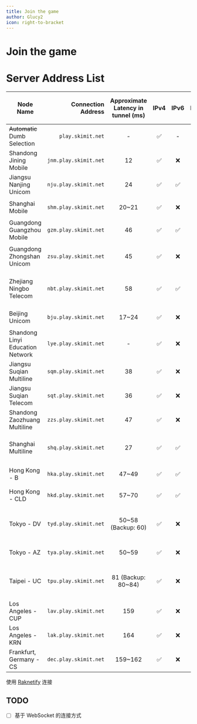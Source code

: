 ```yaml
---
title: Join the game
author: Glucy2
icon: right-to-bracket
---
```

# Join the game

# Server Address List

| Node Name                        |    Connection Address | Approximate Latency in tunnel (ms) | IPv4 | IPv6 | Raknetify |           Bedrock Edition (Address, Port)          | Remarks                                                        |
|----------------------------------|----------------------:|:----------------------------------:|:----:|:----:|:---------:|:--------------------------------------------------:|----------------------------------------------------------------|
| ~~Automatic~~ Dumb Selection     |     `play.skimit.net` |                  -                 |  ✅  |   -  |     ✅    |                         ❌                         |                                                                |
| Shandong Jining Mobile           | `jnm.play.skimit.net` |                 12                 |  ✅  |  ❌  |     ✅    |          `cn-sd-jn-0.skimit.net`, `19132`          |                                                                |
| Jiangsu Nanjing Unicom           | `nju.play.skimit.net` |                 24                 |  ✅  |  ✅  |     ✅    |          `cn-js-nj-0.skimit.net`, `19132`          |                                                                |
| Shanghai Mobile                  | `shm.play.skimit.net` |                20~21               |  ✅  |  ❌  |     ✅    |            `cn-sh-1.skimit.net`, `19132`           |                                                                |
| Guangdong Guangzhou Mobile       | `gzm.play.skimit.net` |                 46                 |  ✅  |  ✅  |     ✅    |          `cn-gd-gz-0.skimit.net`, `29132`          | IPv4 blocks connections outside of mainland China              |
| Guangdong Zhongshan Unicom       | `zsu.play.skimit.net` |                 45                 |  ✅  |  ❌  |     ✅    |     `cn-gd-zs-0.skimit.net`, `61418` or `62173`    |                                                                |
| Zhejiang Ningbo Telecom          | `nbt.play.skimit.net` |                 58                 |  ✅  |  ✅  |     ✅    | `cn-zj-nb-0.skimit.net`, `19133` (Backup: `19132`) |                                                                |
| Beijing Unicom                   | `bju.play.skimit.net` |                17~24               |  ✅  |  ❌  |     ✅    |            `cn-bj-0.skimit.net`, `59132`           |                                                                |
| Shandong Linyi Education Network | `lye.play.skimit.net` |                  -                 |  ✅  |  ❌  |     ✅    |          `cn-sd-ly-0.skimit.net`, `19132`          |                                                                |
| Jiangsu Suqian Multiline         | `sqm.play.skimit.net` |                 38                 |  ✅  |  ❌  |     ✅    |          `cn-js-sq-0.skimit.net`, `29132`          | Blocks connections outside of mainland China                   |
| Jiangsu Suqian Telecom           | `sqt.play.skimit.net` |                 36                 |  ✅  |  ❌  |     ✅    |          `cn-js-sq-1.skimit.net`, `19132`          |                                                                |
| Shandong Zaozhuang Multiline     | `zzs.play.skimit.net` |                 47                 |  ✅  |  ❌  |     ✅    |                         ❌                         |                                                                |
| Shanghai Multiline               | `shq.play.skimit.net` |                 27                 |  ✅  |  ✅  |     ✅    |            `cn-sh-0.skimit.net`, `19132`           | Very limited capacity; Offline since 2024-05-29T19:58:09+08:00 |
| Hong Kong - B                    | `hka.play.skimit.net` |                47~49               |  ✅  |  ✅  |     ✅    |            `cn-hk-1.skimit.net`, `19132`           |                                                                |
| Hong Kong - CLD                  | `hkd.play.skimit.net` |                57~70               |  ✅  |  ✅  |     ✅    |            `cn-hk-0.skimit.net`, `19132`           | May go offline on 2025-05-02                                   |
| Tokyo - DV                       | `tyd.play.skimit.net` |         50~58 (Backup: 60)         |  ✅  |  ❌  |     ✅    |   `jp-13-0.skimit.net`, `19135` (Backup: `19134`)  | May go offline on 2026-06-11                                   |
| Tokyo - AZ                       | `tya.play.skimit.net` |                50~59               |  ✅  |  ❌  |     ✅    |            `jp-13-1.skimit.net`, `19132`           |                                                                |
| Taipei - UC                      | `tpu.play.skimit.net` |         81 (Backup: 80~84)         |  ✅  |  ❌  |     ✅    |   `tw-tp-0.skimit.net`, `19134` (Backup: `19133`)  | 2024-07-01T00:13:56+08:00下线                                  |
| Los Angeles - CUP                | `lav.play.skimit.net` |                 159                |  ✅  |  ❌  |     ✅    |            `us-ca-1.skimit.net`, `19132`           |                                                                |
| Los Angeles - KRN                | `lak.play.skimit.net` |                 164                |  ✅  |  ❌  |     ✅    |            `us-ca-0.skimit.net`, `19132`           |                                                                |
| Frankfurt, Germany - CS          | `dec.play.skimit.net` |               159~162              |  ✅  |  ❌  |     ✅    |            `de-he-0.skimit.net`, `19132`           |                                                                |

使用 [Raknetify](https://modrinth.com/plugin/raknetify) 连接

## TODO

- [ ] 基于 WebSocket 的连接方式
